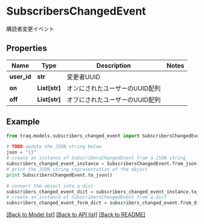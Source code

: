 # SubscribersChangedEvent

購読者変更イベント

## Properties

Name | Type | Description | Notes
------------ | ------------- | ------------- | -------------
**user_id** | **str** | 変更者UUID | 
**on** | **List[str]** | オンにされたユーザーのUUID配列 | 
**off** | **List[str]** | オフにされたユーザーのUUID配列 | 

## Example

```python
from traq.models.subscribers_changed_event import SubscribersChangedEvent

# TODO update the JSON string below
json = "{}"
# create an instance of SubscribersChangedEvent from a JSON string
subscribers_changed_event_instance = SubscribersChangedEvent.from_json(json)
# print the JSON string representation of the object
print SubscribersChangedEvent.to_json()

# convert the object into a dict
subscribers_changed_event_dict = subscribers_changed_event_instance.to_dict()
# create an instance of SubscribersChangedEvent from a dict
subscribers_changed_event_form_dict = subscribers_changed_event.from_dict(subscribers_changed_event_dict)
```
[[Back to Model list]](../README.md#documentation-for-models) [[Back to API list]](../README.md#documentation-for-api-endpoints) [[Back to README]](../README.md)


